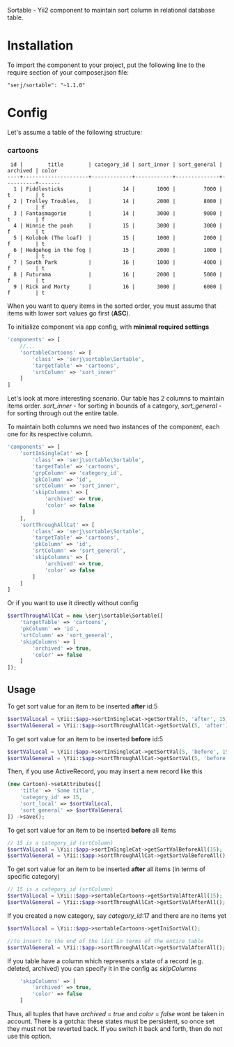Sortable - Yii2 component to maintain sort column in relational database table.

# Installation
To import the component to your project, put the following line to the require section of your composer.json file:
```
"serj/sortable": "~1.1.0"
```

# Config
Let's assume a table of the following structure:
### cartoons
```
 id |        title        | category_id | sort_inner | sort_general | archived | color
----+---------------------+-------------+------------+--------------+----------+-------
  1 | Fiddlesticks        |          14 |       1000 |         7000 | t        | t
  2 | Trolley Troubles,   |          14 |       2000 |         8000 | f        | f
  3 | Fantasmagorie       |          14 |       3000 |         9000 | t        | f
  4 | Winnie the pooh     |          15 |       3000 |         3000 | f        | t
  5 | Kolobok (The loaf)  |          15 |       1000 |         2000 | f        | t
  6 | Hedgehog in the fog |          15 |       2000 |         1000 | f        | t
  7 | South Park          |          16 |       1000 |         4000 | f        | t
  8 | Futurama            |          16 |       2000 |         5000 | f        | t
  9 | Rick and Morty      |          16 |       3000 |         6000 | f        | t

```
When you want to query items in the sorted order, you must assume that items with lower sort values go first (**ASC**).

To initialize component via app config, with **minimal required settings**
```php
'components' => [
    //...
    'sortableCartoons' => [
        'class' => 'serj\sortable\Sortable',
        'targetTable' => 'cartoons',
        'srtColumn' => 'sort_inner'
    ]
]
```
Let's look at more interesting scenario. Our table has 2 columns to maintain items order. *sort_inner* - for sorting in bounds of a category, *sort_general* - for sorting through out the entire table.

To maintain both columns we need two instances of the component, each one for its respective column.

```php
'components' => [
    'sortInSingleCat' => [
        'class' => 'serj\sortable\Sortable',
        'targetTable' => 'cartoons',
        'grpColumn' => 'category_id',
        'pkColumn' => 'id',
        'srtColumn' => 'sort_inner',
        'skipColumns' => [
            'archived' => true,
            'color' => false
        ]
    ],
    'sortThroughAllCat' => [
        'class' => 'serj\sortable\Sortable',
        'targetTable' => 'cartoons',
        'pkColumn' => 'id',
        'srtColumn' => 'sort_general',
        'skipColumns' => [
            'archived' => true,
            'color' => false
        ]
    ]
]
```

Or if you want to use it directly without config
```php
$sortThroughAllCat = new \serj\sortable\Sortable([
    'targetTable' => 'cartoons',
    'pkColumn' => 'id',
    'srtColumn' => 'sort_general',
    'skipColumns' => [
        'archived' => true,
        'color' => false
    ]
]);
```
## Usage

To get sort value for an item to be inserted **after** id:5
```php
$sortValLocal = \Yii::$app->sortInSingleCat->getSortVal(5, 'after', 15);
$sortValGeneral = \Yii::$app->sortThroughAllCat->getSortVal(5, 'after');
```
To get sort value for an item to be inserted **before** id:5
```php
$sortValLocal = \Yii::$app->sortInSingleCat->getSortVal(5, 'before', 15);
$sortValGeneral = \Yii::$app->sortThroughAllCat->getSortVal(5, 'before');
```
Then, if you use ActiveRecord, you may insert a new record like this
```php
(new Cartoon)->setAttributes([
    'title' => 'Some title',
    'category_id' => 15,
    'sort_local' => $sortValLocal,
    'sort_general' => $sortValGeneral
]) ->save();
```
To get sort value for an item to be inserted **before**  all items
```php
// 15 is a category_id (srtColumn)
$sortValLocal = \Yii::$app->sortInSingleCat->getSortValBeforeAll(15);
$sortValGeneral = \Yii::$app->sortThroughAllCat->getSortValBeforeAll();
```
To get sort value for an item to be inserted **after**  all items (in terms of specific category)
```php
// 15 is a category_id (srtColumn)
$sortValLocal = \Yii::$app->sortableCartoons->getSortValAfterAll(15);
$sortValGeneral = \Yii::$app->sortThroughAllCat->getSortValAfterAll();
```

If you created a new category, say *category_id*:17 and there are no items yet
```php
$sortValLocal = \Yii::$app->sortableCartoons->getIniSortVal();

//to insert to the end of the list in terms of the entire table
$sortValGeneral = \Yii::$app->sortThroughAllCat->getSortValAfterAll();
```

If you table have a column which represents a state of a record (e.g. deleted, archived) you can specify it in the config as *skipColumns*
```php
    'skipColumns' => [
        'archived' => true,
        'color' => false
    ]
```
Thus, all tuples that have *archived* = *true* and *color* = *false* wont be taken in account. There is a gotcha: these states must be persistent, so once set they must not be reverted back. If you switch it back and forth, then do not use this option.

